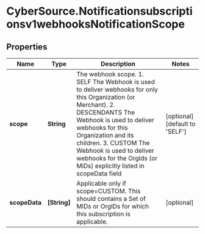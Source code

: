 # CyberSource.Notificationsubscriptionsv1webhooksNotificationScope

## Properties
Name | Type | Description | Notes
------------ | ------------- | ------------- | -------------
**scope** | **String** | The webhook scope. 1. SELF The Webhook is used to deliver webhooks for only this Organization (or Merchant). 2. DESCENDANTS The Webhook is used to deliver webhooks for this Organization and its children. 3. CUSTOM The Webhook is used to deliver webhooks for the OrgIds (or MiDs) explicitly listed in scopeData field | [optional] [default to &#39;SELF&#39;]
**scopeData** | **[String]** | Applicable only if scope&#x3D;CUSTOM. This should contains a Set of MIDs or OrgIDs for which this subscription is applicable. | [optional] 


